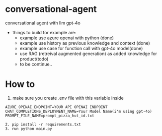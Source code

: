 # conversational-agent
conversational agent with llm gpt-4o

- things to build for example are:
    - example use azure openai with python (done)
    - example use history as previous knowledge and context (done)
    - example use case for function call with gpt-4o model(done)
    - use RAG (retreival augmented generation) as added knowledge for product(todo)
    - to be continue..


# How to
1. make sure you create .env file with this variable inside
```OPENAI_API_KEY=YOUR API KEY
AZURE_OPENAI_ENDPOINT=YOUR API OPENAI ENDPOINT
CHAT_COMPLETIONS_DEPLOYMENT_NAME=Your Model Name(i'm using gpt-4o)
PROMPT_FILE_NAME=prompt_pizza_hut_id.txt

2. pip install -r requirements.txt
3. run python main.py
